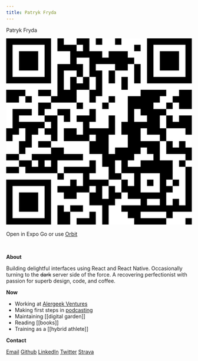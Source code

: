 ```yaml
---
title: Patryk Fryda
---
```


<div class="header">
<p>
Patryk Fryda
</p>
<div class="expo-section">
<img src="snack.png" class="qr-code"/>
<p class="scan">Open in Expo Go or use <a href="expo-orbit://exp.host/@pafry/pafry">Orbit</a></p>
</div>
</div>

&nbsp;
&nbsp;

**About**

Building delightful interfaces using React and React Native. Occasionally turning to the ~~dark~~ server side of the force. A recovering perfectionist with passion for superb design, code, and coffee.

**Now**

- Working at [Alergeek Ventures](https://alergeek.ventures)
- Making first steps in [podcasting](https://open.spotify.com/show/6BzNvsFTgE0BP67SESdLI2)
- Maintaining [[digital garden]]
- Reading [[books]]
- Training as a [[hybrid athlete]]

**Contact**

[Email](mailto:patrykfryda@protonmail.com)
[Github](https://www.github.com/pafry7)
[LinkedIn](https://www.linkedin.com/in/%E2%98%95%EF%B8%8F-patryk-fryda-6380771a6/)
[Twitter](https://twitter.com/fryda_patryk)
[Strava](https://www.strava.com/athletes/106847764)